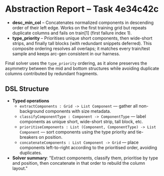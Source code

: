 # Abstraction Report – Task 4e34c42c

- **desc_min_col** – Concatenates normalized components in descending order of their left edge. Works on the first training grid but repeats duplicate columns and fails on train[1] (first failure index 1).
- **type_priority** – Prioritises unique short components, then wide-short strips, and finally tall blocks (with redundant snippets deferred). This composite ordering resolves all overlaps; it matches every train/test sample and keeps arc-gen consistent in our harness.

Final solver uses the `type_priority` ordering, as it alone preserves the asymmetry between the mid and bottom structures while avoiding duplicate columns contributed by redundant fragments.

## DSL Structure
- **Typed operations**
  - `extractComponents : Grid -> List Component` — gather all non-background components with size metadata.
  - `classifyComponentType : Component -> ComponentType` — label components as unique short, wide-short strip, tall block, etc.
  - `prioritiseComponents : List (Component, ComponentType) -> List Component` — sort components using the type priority and tie-breakers on position.
  - `concatenateComponents : List Component -> Grid` — place components left-to-right according to the prioritised order, avoiding duplicates.
- **Solver summary**: "Extract components, classify them, prioritise by type and position, then concatenate in that order to rebuild the column layout."
